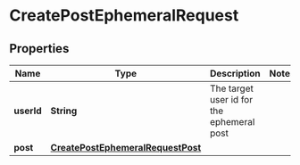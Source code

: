 

# CreatePostEphemeralRequest


## Properties

| Name | Type | Description | Notes |
|------------ | ------------- | ------------- | -------------|
|**userId** | **String** | The target user id for the ephemeral post |  |
|**post** | [**CreatePostEphemeralRequestPost**](CreatePostEphemeralRequestPost.md) |  |  |



